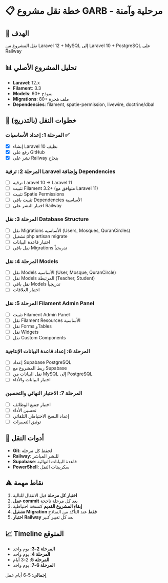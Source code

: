 # 📋 خطة نقل مشروع GARB - مرحلية وآمنة

## 🎯 الهدف
نقل المشروع من Laravel 12 + MySQL إلى Laravel 10 + PostgreSQL على Railway

## 📊 تحليل المشروع الأصلي
- **Laravel**: 12.x
- **Filament**: 3.3
- **Models**: 60+ نموذج
- **Migrations**: 80+ ملف هجرة
- **Dependencies**: filament, spatie-permission, livewire, doctrine/dbal

## 🔄 خطوات النقل (بالتدريج)

### **المرحلة 1: إعداد الأساسيات** ✅
- [x] إنشاء Laravel 10 نظيف
- [x] رفع على GitHub
- [x] نشر على Railway بنجاح

### **المرحلة 2: ترقية Laravel وإضافة Dependencies**
- [ ] ترقية Laravel 10 → Laravel 11
- [ ] تثبيت Filament 3.2+ (متوافق مع Laravel 11)
- [ ] تثبيت Spatie Permissions
- [ ] تثبيت باقي Dependencies الأساسية
- [ ] اختبار النشر على Railway

### **المرحلة 3: نقل Database Structure**
- [ ] نقل Migrations الأساسية (Users, Mosques, QuranCircles)
- [ ] تشغيل php artisan migrate
- [ ] اختبار قاعدة البيانات
- [ ] نقل باقي Migrations تدريجياً

### **المرحلة 4: نقل Models**
- [ ] نقل Models الأساسية (User, Mosque, QuranCircle)
- [ ] نقل Models المرتبطة (Teacher, Student)
- [ ] نقل باقي Models تدريجياً
- [ ] اختبار العلاقات

### **المرحلة 5: نقل Filament Admin Panel**
- [ ] تثبيت Filament Admin Panel
- [ ] نقل Filament Resources الأساسية
- [ ] نقل Forms وTables
- [ ] نقل Widgets
- [ ] نقل Custom Components

### **المرحلة 6: إعداد قاعدة البيانات الإنتاجية**
- [ ] إعداد Supabase PostgreSQL
- [ ] ربط المشروع مع Supabase
- [ ] نقل البيانات من MySQL إلى PostgreSQL
- [ ] اختبار البيانات والأداء

### **المرحلة 7: الاختبار النهائي والتحسين**
- [ ] اختبار جميع الوظائف
- [ ] تحسين الأداء
- [ ] إعداد النسخ الاحتياطي التلقائي
- [ ] توثيق التغييرات

## 🔧 أدوات النقل
- **Git**: لحفظ كل مرحلة
- **Railway**: للنشر المباشر
- **Supabase**: قاعدة البيانات النهائية
- **PowerShell**: سكريبتات النقل

## ⚠️ نقاط مهمة
1. **اختبار كل مرحلة** قبل الانتقال للتالية
2. **عمل commit** بعد كل مرحلة ناجحة
3. **إبقاء المشروع القديم** كنسخة احتياطية
4. **تشغيل Migration فقط** عند التأكد من النماذج
5. **اختبار Railway** بعد كل تغيير كبير

## 📈 Timeline المتوقع
- **المرحلة 2-3**: يوم واحد
- **المرحلة 4**: يوم واحد  
- **المرحلة 5**: 2-3 أيام
- **المرحلة 6-7**: يوم واحد

**إجمالي**: 5-6 أيام عمل
